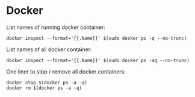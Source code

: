 # Docker
List names of running docker container:
```
docker inspect --format='{{.Name}}' $(sudo docker ps -q --no-trunc)
```

List names of all docker container:
```
docker inspect --format='{{.Name}}' $(sudo docker ps -aq --no-trunc)
```

One liner to stop / remove all docker containers:
```
docker stop $(docker ps -a -q)
docker rm $(docker ps -a -q)
```

